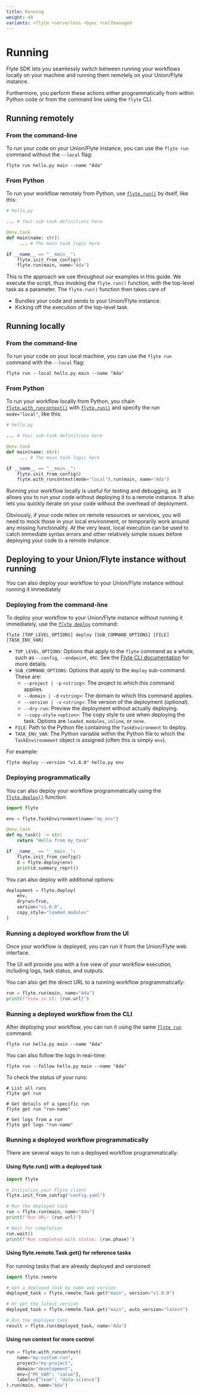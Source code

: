 ```yaml
---
title: Running
weight: 40
variants: +flyte +serverless +byoc +selfmanaged
---
```


# Running

Flyte SDK lets you seamlessly switch between running your workflows locally on your machine and running them remotely on your Union/Flyte instance.

Furthermore, you perform these actions either programmatically from within Python code or from the command line using the `flyte` CLI.

## Running remotely

### From the command-line

To run your code on your Union/Flyte instance, you can use the `flyte run` command without the `--local` flag:

```shell
flyte run hello.py main --name "Ada"
```

### From Python

To run your workflow remotely from Python, use [`flyte.run()`](../api-reference/flyte-sdk/packages/flyte#run) by itself, like this:

```python
# hello.py

... # Your sub-task definitions here

@env.task
def main(name: str):
     ... # The main task logic here

if __name__ == "__main__":
    flyte.init_from_config()
    flyte.run(main, name="Ada")
```

This is the approach we use throughout our examples in this guide.
We execute the script, thus invoking the `flyte.run()` function, with the top-level task as a parameter.
The `flyte.run()` function then takes care of

* Bundles your code and sends to your Union/Flyte instance.
* Kicking off the execution of the top-level task.

## Running locally

### From the command-line

To run your code on your local machine, you can use the `flyte run` command with the `--local` flag:

```shell
flyte run --local hello.py main --name "Ada"
```

### From Python

To run your workflow locally from Python, you chain [`flyte.with_runcontext()`](../api-reference/flyte-sdk/packages/flyte#with_runcontext) with [`flyte.run()`](../api-reference/flyte-sdk/packages/flyte#run) and specify the run `mode="local"`, like this:

```python
# hello.py

... # Your sub-task definitions here

@env.task
def main(name: str):
     ... # The main task logic here

if __name__ == "__main__":
    flyte.init_from_config()
    flyte.with_runcontext(mode="local").run(main, name="Ada")
```

Running your workflow locally is useful for testing and debugging, as it allows you to run your code without deploying it to a remote instance.
It also lets you quickly iterate on your code without the overhead of deployment.

Obviously, if your code relies on remote resources or services, you will need to mock those in your local environment, or temporarily work around any missing functionality.
At the very least, local execution can be used to catch immediate syntax errors and other relatively simple issues before deploying your code to a remote instance.

## Deploying to your Union/Flyte instance without running

You can also deploy your workflow to your Union/Flyte instance without running it immediately

### Deploying from the command-line

To deploy your workflow to your Union/Flyte instance without running it immediately, use the [`flyte deploy`]() command:

```shell
flyte [TOP_LEVEL_OPTIONS] deploy [SUB_COMMAND_OPTIONS] [FILE] [TASK_ENV_VAR]
```

* `TOP_LEVEL_OPTIONS`: Options that apply to the `flyte` command as a whole, such as `--config`, `--endpoint`, etc. See the [Flyte CLI documentation](../api-reference/flyte-cli#flyte) for more details.
* `SUB_COMMAND_OPTIONS`: Options that apply to the `deploy` sub-command. These are:
    * `--project | -p` `<string>`: The project to which this command applies.
    * `--domain | -d` `<string>`: The domain to which this command applies.
    * `--version | -v` `<string>`: The version of the deployment (optional).
    * `--dry-run`: Preview the deployment without actually deploying.
    * `--copy-style` `<option>`: The copy style to use when deploying the task. Options are `loaded_modules`, `inline`, or `none`.
* `FILE`: Path to the Python file containing the `TaskEnvironment` to deploy.
* `TASK_ENV_VAR`: The Python variable within the Python file to which the `TaskEnvironmewnt` object is assigned (often this is simply `env`).

For example:

```shell
flyte deploy --version "v1.0.0" hello.py env
```

### Deploying programmatically

You can also deploy your workflow programmatically using the [`flyte.deploy()`](../api-reference/flyte-sdk/packages/flyte#deploy) function:

```python
import flyte

env = flyte.TaskEnvironment(name="my_env")

@env.task
def my_task() -> str:
    return "Hello from my_task"

if __name__ == "__main__":
    flyte.init_from_config()
    d = flyte.deploy(env)
    print(d.summary_repr())
```

You can also deploy with additional options:

```python
deployment = flyte.deploy(
    env,
    dryrun=True,
    version="v1.0.0",
    copy_style="loaded_modules"
)
```

### Running a deployed workflow from the UI


Once your workflow is deployed, you can run it from the Union/Flyte web interface.

The UI will provide you with a live view of your workflow execution, including logs, task status, and outputs.

You can also get the direct URL to a running workflow programmatically:

```python
run = flyte.run(main, name="Ada")
print(f"View in UI: {run.url}")
```

### Running a deployed workflow from the CLI

After deploying your workflow, you can run it using the same [`flyte run`](../api-reference/flyte-cli#flyte-run) command:

```shell
flyte run hello.py main --name "Ada"
```

You can also follow the logs in real-time:

```shell
flyte run --follow hello.py main --name "Ada"
```

To check the status of your runs:

```shell
# List all runs
flyte get run

# Get details of a specific run
flyte get run "run-name"

# Get logs from a run
flyte get logs "run-name"
```

### Running a deployed workflow programmatically

There are several ways to run a deployed workflow programmatically:

#### Using flyte.run() with a deployed task

```python
import flyte

# Initialize your Flyte client
flyte.init_from_config("config.yaml")

# Run the deployed task
run = flyte.run(main, name="Ada")
print(f"Run URL: {run.url}")

# Wait for completion
run.wait()
print(f"Run completed with status: {run.phase}")
```

#### Using flyte.remote.Task.get() for reference tasks

For running tasks that are already deployed and versioned:

```python
import flyte.remote

# Get a deployed task by name and version
deployed_task = flyte.remote.Task.get("main", version="v1.0.0")

# Or get the latest version
deployed_task = flyte.remote.Task.get("main", auto_version="latest")

# Run the deployed task
result = flyte.run(deployed_task, name="Ada")
```

#### Using run context for more control

```python
run = flyte.with_runcontext(
    name="my-custom-run",
    project="my-project",
    domain="development",
    env={"MY_VAR": "value"},
    labels={"team": "data-science"}
).run(main, name="Ada")

```

<!--
TODO: Check this code for accuracy, relevance
This was generated by an LLM doc writer




## Managing Remote Executions

Once your workflows are running, you can connect to and manage them remotely from anywhere. This includes monitoring active executions, accessing completed runs, and retrieving results.

### Accessing Existing Runs

#### Get Run by Name

```python
import flyte.remote

# Connect to a specific run
run = flyte.remote.Run.get("my-run-name")

print(f"Status: {run.phase}")
print(f"URL: {run.url}")

# Wait for completion if still running
if not run.done():
    run.wait()

print(f"Final status: {run.phase}")
```

#### List Recent Runs

```python
# List all recent runs
async for run in flyte.remote.Run.listall():
    print(f"Run: {run.name}, Status: {run.phase}")

# Filter by project/domain
async for run in flyte.remote.Run.listall(
    filters="project=my-project AND domain=production"
):
    print(f"Production run: {run.name}")
```

### Monitoring Running Executions

#### Real-time Log Streaming

```python
# Connect to running execution
run = flyte.remote.Run.get("training-run-12345")

# Stream logs in real-time
run.show_logs(follow=True)

# Get specific log lines
logs = run.show_logs(max_lines=100, show_ts=True)
print(logs)
```

#### Watching Execution Progress

```python
# Monitor execution status changes
async for details in run.watch():
    print(f"Status: {details.phase}")
    if details.has_logs():
        recent_logs = details.logs()[-10:]  # Last 10 lines
        print(f"Recent logs: {recent_logs}")

    if details.done():
        break
```

#### Getting Execution Details

```python
# Get comprehensive run information
run = flyte.remote.Run.get("my-run")

print(f"Created: {run.created_at}")
print(f"Duration: {run.duration}")
print(f"Resources used: {run.resources}")

# Get task-level details
for node in run.node_executions:
    print(f"Task: {node.display_name}, Status: {node.phase}")
```

### Cross-Environment Management

#### Multi-Environment Monitoring

```python
# Monitor production from development environment
prod_config = {
    "endpoint": "https://prod-cluster.com",
    "project": "my-project",
    "domain": "production"
}

dev_config = {
    "endpoint": "https://dev-cluster.com",
    "project": "my-project",
    "domain": "development"
}

# Check production status
flyte.init(**prod_config)
prod_runs = [run async for run in flyte.remote.Run.listall()]
print(f"Production runs: {len(prod_runs)}")

# Switch to development
flyte.init(**dev_config)
dev_runs = [run async for run in flyte.remote.Run.listall()]
print(f"Development runs: {len(dev_runs)}")
```

#### Environment Comparison

```python
# Compare same workflow across environments
def get_workflow_runs(endpoint, domain, workflow_name):
    flyte.init(endpoint=endpoint, domain=domain)
    return [
        run async for run in flyte.remote.Run.listall()
        if workflow_name in run.name
    ]

prod_runs = get_workflow_runs("prod-cluster.com", "production", "ml-pipeline")
staging_runs = get_workflow_runs("staging-cluster.com", "staging", "ml-pipeline")

print(f"Production: {len(prod_runs)} runs")
print(f"Staging: {len(staging_runs)} runs")
```

### Accessing Results and Data

#### Retrieving Outputs

```python
# Get outputs from completed run
run = flyte.remote.Run.get("completed-run")

if run.done() and run.phase == "SUCCEEDED":
    outputs = run.outputs()
    print(f"Results: {outputs}")
else:
    print(f"Run not completed: {run.phase}")
```

#### Downloading Artifacts

```python
# Download files produced by remote execution
run = flyte.remote.Run.get("data-processing-run")
outputs = run.outputs()

# Download specific output files
if "processed_data_path" in outputs:
    local_path = flyte.remote.download_file(
        outputs["processed_data_path"],
        local_path="./downloaded_data.csv"
    )
    print(f"Downloaded to: {local_path}")
```

## Common Remote Management Use Cases

### Production Monitoring

```python
# Monitor critical production workflows
import asyncio
from datetime import datetime, timedelta

async def monitor_production():
    flyte.init_from_config("prod-config.yaml")

    while True:
        # Check for failed runs in last hour
        recent_runs = [
            run async for run in flyte.remote.Run.listall()
            if run.created_at > datetime.now() - timedelta(hours=1)
        ]

        failed_runs = [run for run in recent_runs if run.phase == "FAILED"]

        if failed_runs:
            for run in failed_runs:
                print(f"ALERT: Failed run {run.name}")
                # Get error details
                logs = run.show_logs(max_lines=50)
                print(f"Error logs: {logs}")

        await asyncio.sleep(300)  # Check every 5 minutes

# Run monitoring
asyncio.run(monitor_production())
```

### Debugging Failed Executions

```python
# Investigate failed runs
def debug_failed_run(run_name):
    run = flyte.remote.Run.get(run_name)

    print(f"Run: {run.name}")
    print(f"Status: {run.phase}")
    print(f"Error: {run.error}")

    # Get detailed logs
    logs = run.show_logs(max_lines=1000)
    print("Full logs:")
    print(logs)

    # Check individual task failures
    for node in run.node_executions:
        if node.phase == "FAILED":
            print(f"Failed task: {node.display_name}")
            task_logs = node.show_logs()
            print(f"Task logs: {task_logs}")

debug_failed_run("failed-training-run-456")
```

### Result Comparison

```python
# Compare results across different runs
def compare_model_runs(run_names):
    results = {}

    for run_name in run_names:
        run = flyte.remote.Run.get(run_name)
        if run.done() and run.phase == "SUCCEEDED":
            outputs = run.outputs()
            results[run_name] = outputs.get("model_accuracy", 0)

    print("Model comparison:")
    for run_name, accuracy in results.items():
        print(f"{run_name}: {accuracy:.3f}")

    best_run = max(results.items(), key=lambda x: x[1])
    print(f"Best model: {best_run[0]} with accuracy {best_run[1]:.3f}")

compare_model_runs([
    "model-v1-run-123",
    "model-v2-run-124",
    "model-v3-run-125"
])
```

## Best Practices for Remote Management

### Connection Management

```python
# Use context managers for connection handling
class RemoteConnection:
    def __init__(self, config):
        self.config = config

    def __enter__(self):
        flyte.init(**self.config)
        return self

    def __exit__(self, exc_type, exc_val, exc_tb):
        # Cleanup if needed
        pass

# Usage
with RemoteConnection(prod_config) as conn:
    runs = [run async for run in flyte.remote.Run.listall()]
    print(f"Found {len(runs)} runs")
```

### Error Handling

```python
import flyte.errors

def safe_remote_access(run_name):
    try:
        run = flyte.remote.Run.get(run_name)
        return run.outputs() if run.done() else None
    except flyte.errors.NotFoundError:
        print(f"Run {run_name} not found")
        return None
    except flyte.errors.RuntimeSystemError as e:
        print(f"System error: {e}")
        return None
```

### Efficient Querying

```python
# Use filters to reduce network overhead
async def get_recent_failed_runs():
    # More efficient than fetching all runs
    async for run in flyte.remote.Run.listall(
        filters="phase=FAILED AND created_at>2024-01-01",
        sort_by=("created_at", "desc"),
        limit=50
    ):
        yield run
```
-->